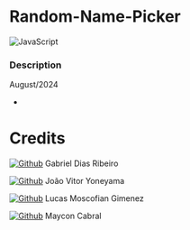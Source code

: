 # Random-Name-Picker

![JavaScript](https://img.shields.io/badge/javascript-%23323330.svg?style=for-the-badge&logo=javascript&logoColor=%23F7DF1E)

### Description
August/2024

-

# Credits
[![Github](https://img.shields.io/badge/GitHub-Tsarco?style=flat&logo=github&labelColor=gray&color=blue&link=https%3A%2F%2Fgithub.com%2FTsarco
)](https://github.com/Tsarco)
Gabriel Dias Ribeiro

[![Github](https://img.shields.io/badge/GitHub-Joyoneyama?style=flat&logo=github&labelColor=gray&color=blue&link=https%3A%2F%2Fgithub.com%2FJoYoneyama
)](https://github.com/JoYoneyama)
João Vitor Yoneyama

[![Github](https://img.shields.io/badge/GitHub-Moscofian?style=flat&logo=github&labelColor=gray&color=blue&link=https%3A%2F%2Fgithub.com%2FMoscofian
)](https://github.com/Moscofian)
Lucas Moscofian Gimenez

[![Github](https://img.shields.io/badge/Github-github?style=flat&logo=github&logoColor=white&labelColor=grey&color=blue&link=https%3A%2F%2Fgithub.com%2FMayconcabral1196
)](https://github.com/Mayconcabral1196)
Maycon Cabral
